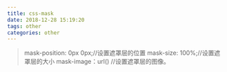 ```yaml
---
title: css-mask
date: 2018-12-28 15:19:20
tags: other
categories: other
---
```

> mask-position: 0px 0px;//设置遮罩层的位置
> mask-size: 100%;//设置遮罩层的大小
> mask-image：url() //设置遮罩层的图像。
<style>
@keyframes clipRectSpIn {
    0%   {
        clip-path: polygon(50% 20%, 50% 50%, 20% 50%, 50% 50%, 50% 80%, 50% 50%, 80% 50%, 50% 50%);
    }
    50% {
        clip-path: polygon(50% 0%, 0% 0%, 0% 50%, 0% 100%, 50% 100%, 100% 100%, 100% 50%, 100% 0%);
    }
    100%   {
        clip-path: polygon(50% 20%, 50% 50%, 20% 50%, 50% 50%, 50% 80%, 50% 50%, 80% 50%, 50% 50%);
    }
}
.box{
    width: 650px;
    height: 392px;
    position:relative;
}
.mask {
    width: 100%;
    height: 100%;
    background:url("http://www.guoxh.com/blog/img/blog/halibote2.webp") no-repeat left top;
    background-size: cover;
    position: absolute;
    left: 0;
    top: 0;
}
.bg{
    width: 100%;
    height: 100%;
    -webkit-mask: url("http://www.guoxh.com/blog/img/blog/halibote1.jpeg"); 
    -webkit-mask-size: 3000% 100%;
    animation: maskMove 2s steps(29) infinite;
    position: absolute;
    left: 0;
    top: 0;
}
.mask::before{
    content:"";
    display:block;
    position: absolute;
    top: 0;
    left: 0;
    width: 100%;
    height: 100%;
    background: url("http://www.guoxh.com/blog/img/blog/halibote1.jpeg") no-repeat left top;
    background-size: cover;
    animation: clipRectSpIn 6s infinite;
}
/* 这是分割线 */
/* VS效果 */
.mask2{
    width:650px;
    height:270px;
    position:relative;
    background:url("http://www.guoxh.com/blog/img/blog/halibote4.webp") no-repeat;
    background-size:100% 100%;
    background-position:150px;
    margin-top:30px;
}
.mask2::before{
    content:"";
    display:block;
    width:650px;
    height:270px;
    position:absolute;
    top: 0;left: 0; right: 0;bottom: 0;
    background: url("http://www.guoxh.com/blog/img/blog/halibote5.png");
    background-position:-180px;
    -webkit-mask: linear-gradient(45deg, #000 45%, transparent 55%);
}
</style>

<body>
<div class="box">
<div class="mask"></div>
<!-- <div class="bg"></div> -->
</div>

<div class="mask2"></div>
</body>
